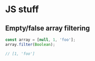 # JS stuff

## Empty/false array filtering
```js
const array = [null, 1, 'foo'];
array.filter(Boolean); 

// [1, 'foo']
```
